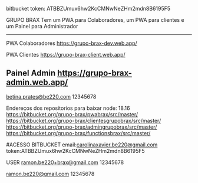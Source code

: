 bitbucket token: ATBBZUmux6hw2KcCMNwNeZHm2mdn8B6195F5

GRUPO BRAX
Tem um PWA para Colaboradores, um PWA para clientes e um Painel para Administrador

---------------------------------------------
PWA Colaboradores
https://grupo-brax-dev.web.app/

PWA Clientes
https://grupo-brax-client.web.app/

Painel Admin
https://grupo-brax-admin.web.app/
---------------------------------------------

betina.prates@be220.com 
12345678

Endereços dos repositorios para baixar
node: 18.16
https://bitbucket.org/grupo-brax/pwabrax/src/master/
https://bitbucket.org/grupo-brax/clientesgrupobrax/src/master/
https://bitbucket.org/grupo-brax/admingrupobrax/src/master/
https://bitbucket.org/grupo-brax/functionsbrax/src/master/

#ACESSO BITBUCKET
email:carolinaxavier.be220@gmail.com
token:ATBBZUmux6hw2KcCMNwNeZHm2mdn8B6195F5

USER
ramon.be220+brax@gmail.com
12345678

ramon.be220@gmail.com
12345678
